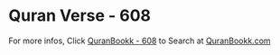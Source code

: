 # Quran Verse - 608 

For more infos, Click [QuranBookk - 608](https://www.quranbookk.com/quran/search?q=608) to Search at [QuranBookk.com](http://quranbookk.com/)